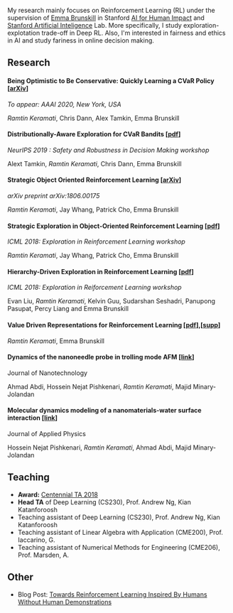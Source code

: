 
My research mainly focuses on Reinforcement Learning (RL) under the
supervision of [Emma Brunskill](https://cs.stanford.edu/people/ebrun/)
in Stanford [AI for Human Impact](https://twitter.com/aiforhi?lang=en) and
[Stanford Artificial Inteligence](http://ai.stanford.edu) Lab.
More specifically, I study exploration-explotation trade-off in Deep RL. Also, 
I'm interested in fairness and ethics in AI and study fariness in online 
decision making. 

## Research

#### Being Optimistic to Be Conservative: Quickly Learning a CVaR Policy [[arXiv](https://arxiv.org/abs/1911.01546)]
*To appear: AAAI 2020, New York, USA*

*Ramtin Keramati*, Chris Dann, Alex Tamkin, Emma Brunskill

#### Distributionally-Aware Exploration for CVaR Bandits [[pdf](/assets/pdf/CVaR_Bandit.pdf)]
*NeurIPS 2019 : Safety and Robustness in Decision Making workshop*

Alext Tamkin, *Ramtin Keramati*, Chris Dann, Emma Brunskill

#### Strategic Object Oriented Reinforcement Learning [[arXiv](https://arxiv.org/abs/1806.00175)]
*arXiv preprint arXiv:1806.00175*

*Ramtin Keramati*, Jay Whang, Patrick Cho, Emma Brunskill

#### Strategic Exploration in Object-Oriented Reinforcement Learning [[pdf](/assets/pdf/SOORL_ERL.pdf)]
*ICML 2018: Exploration in Reinforcement Learning workshop*

*Ramtin Keramati*, Jay Whang, Patrick Cho, Emma Brunskill

#### Hierarchy-Driven Exploration in Reinforcement Learning [[pdf](/assets/pdf/HRL_ERL.pdf)]
*ICML 2018: Exploration in Reiforcement Learning workshop*

Evan Liu, *Ramtin Keramati*, Kelvin Guu, Sudarshan Seshadri, Panupong Pasupat, Percy Liang and Emma Brunskill

#### Value Driven Representations for Reinforcement Learning [[pdf](/assets/pdf/DVR.pdf)],[[supp](/assets/pdf/DVR_Supp)]
*Ramtin Keramati*, Emma Brunskill

#### Dynamics of the nanoneedle probe in trolling mode AFM [[link](http://iopscience.iop.org/article/10.1088/0957-4484/26/20/205702/meta)]
Journal of Nanotechnology

Ahmad Abdi, Hossein Nejat Pishkenari, *Ramtin Keramati*, Majid Minary-Jolandan

#### Molecular dynamics modeling of a nanomaterials-water surface interaction [[link](https://aip.scitation.org/doi/abs/10.1063/1.4947189)]
Journal of Applied Physics

Hossein Nejat Pishkenari, *Ramtin Keramati*, Ahmad Abdi, Majid Minary-Jolandan

## Teaching

- **Award:** [Centennial TA 2018](https://teachingcommons.stanford.edu/grants-awards/teaching-awards/centennial-teaching-assistant-awards)
- **Head TA** of Deep Learning (CS230), Prof. Andrew Ng, Kian Katanforoosh
- Teaching assistant of Deep Learning (CS230), Prof. Andrew Ng, Kian Katanforoosh
- Teaching assistant of Linear Algebra with Application (CME200), Prof. Iaccarino, G.
- Teaching assistant of Numerical Methods for Engineering (CME206), Prof. Marsden, A.

## Other
- Blog Post: [Towards Reinforcement Learning Inspired By Humans Without Human Demonstrations](https://medium.com/stanford-aiforhi/towards-reinforcement-learning-inspired-by-humans-without-human-demonstrations-a7c111a4d0de)
